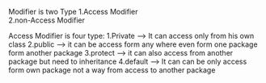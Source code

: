 Modifier is two Type
1.Access Modifier <br>
2.non-Access Modifier

Access Modifier is four type:
1.Private --> It can access only from his own class
2.public --> it can be access form any where even form one package form another package
3.protect --> it can also access from another package but need to inheritance 
4.default --> It can can be only access form own package not a way from access to another package
